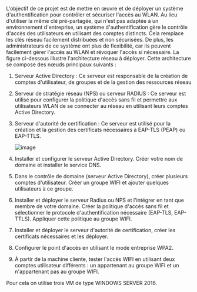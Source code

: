 L'objectif de ce projet est de mettre en œuvre et de déployer un système d'authentification pour contrôler et sécuriser l'accès au WLAN.
Au lieu d'utiliser la même clé pré-partagée, qui n'est pas adaptée à un environnement d'entreprise, un système d'authentification gère le contrôle d'accès des utilisateurs en utilisant des comptes distincts.
Cela remplace les clés réseau facilement distribuées et non sécurisées.
De plus, les administrateurs de ce système ont plus de flexibilité, car ils peuvent facilement gérer l'accès au WLAN et révoquer l'accès si nécessaire.
La figure ci-dessous illustre l'architecture réseau à déployer.
Cette architecture se compose des nœuds principaux suivants :
1. Serveur Active Directory : Ce serveur est responsable de la création de comptes d'utilisateur, de groupes et de la gestion des ressources réseau

2. Serveur de stratégie réseau (NPS) ou serveur RADIUS : Ce serveur est utilisé pour configurer la politique d'accès sans fil et permettre aux utilisateurs WLAN de se connecter au réseau en utilisant leurs comptes Active Directory.

3. Serveur d'autorité de certification : Ce serveur est utilisé pour la création et la gestion des certificats nécessaires à EAP-TLS (PEAP) ou EAP-TTLS.

   ![image](https://github.com/walidgithub088/s-curisation-d-un-r-seaux-Wi-Fi-en-utilisant-un-serveur-d-autentification/assets/151946258/a6912123-a0c1-4b9d-93ee-3daddeb69e32)

1. Installer et configurer le serveur Active Directory. Créer votre nom de domaine et installer le service DNS.
2. Dans le contrôle de domaine (serveur Active Directory), créer plusieurs comptes d'utilisateur. Créer un groupe WIFI et ajouter quelques utilisateurs à ce groupe.
3. Installer et déployer le serveur Radius ou NPS et l'intégrer en tant que membre de votre domaine. Créer la politique d'accès sans fil et sélectionner le protocole d'authentification nécessaire (EAP-TLS, EAP-TTLS). Appliquer cette politique au groupe WIFI.
4. Installer et déployer le serveur d'autorité de certification, créer les certificats nécessaires et les déployer.
5. Configurer le point d'accès en utilisant le mode entreprise WPA2.
6. À partir de la machine cliente, tester l'accès WIFI en utilisant deux comptes utilisateur différents : un appartenant au groupe WIFI et un n'appartenant pas au groupe WIFI.

Pour cela on utilise trois VM de type WINDOWS SERVER 2016.
